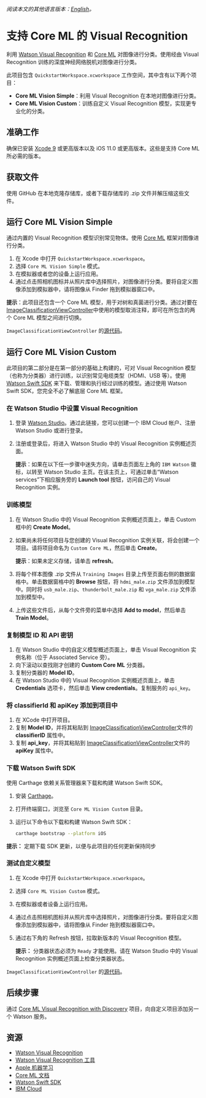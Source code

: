 *阅读本文的其他语言版本：[English](README.md)。*

# 支持 Core ML 的 Visual Recognition

利用 [Watson Visual Recognition](https://www.ibm.com/watson/services/visual-recognition/) 和 [Core ML](https://developer.apple.com/machine-learning/) 对图像进行分类。使用经由 Visual Recognition 训练的深度神经网络脱机对图像进行分类。

此项目包含 `QuickstartWorkspace.xcworkspace` 工作空间，其中含有以下两个项目：

- **Core ML Vision Simple**：利用 Visual Recognition 在本地对图像进行分类。
- **Core ML Vision Custom**：训练自定义 Visual Recognition 模型，实现更专业化的分类。

## 准确工作

确保已安装 [Xcode 9][xcode_download] 或更高版本以及 iOS 11.0 或更高版本。这些是支持 Core ML 所必需的版本。

## 获取文件
使用 GitHub 在本地克隆存储库，或者下载存储库的 .zip 文件并解压缩这些文件。

## 运行 Core ML Vision Simple
通过内置的 Visual Recognition 模型识别常见物体。使用 [Core ML](https://developer.apple.com/documentation/coreml) 框架对图像进行分类。

1.  在 Xcode 中打开 `QuickstartWorkspace.xcworkspace`。
1.  选择 `Core ML Vision Simple` 模式。
1.  在模拟器或者您的设备上运行应用。
1.  通过点击照相机图标并从照片库中选择照片，对图像进行分类。要将自定义图像添加到模拟器中，请将图像从 Finder 拖到模拟器窗口中。

**提示**：此项目还包含一个 Core ML 模型，用于对树和真菌进行分类。通过对要在 [ImageClassificationViewController](../master/Core%20ML%20Vision%20Simple/Core%20ML%20Vision%20Simple/ImageClassificationViewController.swift#L35-L39)中使用的模型取消注释，即可在所包含的两个 Core ML 模型之间进行切换。

`ImageClassificationViewController` 的[源代码](../master/Core%20ML%20Vision%20Simple/Core%20ML%20Vision%20Simple/ImageClassificationViewController.swift)。

## 运行 Core ML Vision Custom
此项目的第二部分是在第一部分的基础上构建的，可对 Visual Recognition 模型（也称为分类器）进行训练，以识别常见电缆类型（HDMI、USB 等）。使用 [Watson Swift SDK](https://github.com/watson-developer-cloud/swift-sdk) 来下载、管理和执行经过训练的模型。通过使用 Watson Swift SDK，您完全不必了解底层 Core ML 框架。

### 在 Watson Studio 中设置 Visual Recognition
1.  登录 [Watson Studio][watson_studio_visrec_tooling]。通过此链接，您可以创建一个 IBM Cloud 帐户、注册 Watson Studio 或进行登录。
1.  注册或登录后，将进入 Watson Studio 中的 Visual Recognition 实例概述页面。

    **提示**：如果在以下任一步骤中迷失方向，请单击页面左上角的 `IBM Watson` 徽标，以转至 Watson Studio 主页。在该主页上，可通过单击“Watson services”下相应服务旁的 **Launch tool** 按钮，访问自己的 Visual Recognition 实例。

### 训练模型
1.  在 Watson Studio 中的 Visual Recognition 实例概述页面上，单击 Custom 框中的 **Create Model**。
1.  如果尚未将任何项目与您创建的 Visual Recognition 实例关联，将会创建一个项目。请将项目命名为 `Custom Core ML`，然后单击 **Create**。 

    **提示**：如果未定义存储，请单击 **refresh**。
1.  将每个样本图像 .zip 文件从 `Training Images` 目录上传至页面右侧的数据窗格中。单击数据窗格中的 **Browse** 按钮，将 `hdmi_male.zip` 文件添加到模型中。同时将 `usb_male.zip`、`thunderbolt_male.zip` 和 `vga_male.zip` 文件添加到模型中。
1.  上传这些文件后，从每个文件旁的菜单中选择 **Add to model**，然后单击 **Train Model**。

### 复制模型 ID 和 API 密钥
1.  在 Watson Studio 中的自定义模型概述页面上，单击 Visual Recognition 实例名称（位于 Associated Service 旁）。 
1.  向下滚动以查找刚才创建的 **Custom Core ML** 分类器。 
1.  复制分类器的 **Model ID**。
1.  在 Watson Studio 中的 Visual Recognition 实例概述页面上，单击 **Credentials** 选项卡，然后单击 **View credentials**。复制服务的 `api_key`。

### 将 classifierId 和 apiKey 添加到项目中
1.  在 XCode 中打开项目。
1.  复制 **Model ID**，并将其粘贴到 [ImageClassificationViewController](../master/Core%20ML%20Vision%20Custom/Core%20ML%20Vision%20Custom/ImageClassificationViewController.swift)文件的 **classifierID** 属性中。
1.  复制 **api_key**，并将其粘贴到 [ImageClassificationViewController](../master/Core%20ML%20Vision%20Custom/Core%20ML%20Vision%20Custom/ImageClassificationViewController.swift)文件的 **apiKey** 属性中。

### 下载 Watson Swift SDK
使用 Carthage 依赖关系管理器来下载和构建 Watson Swift SDK。

1.  安装 [Carthage](https://github.com/Carthage/Carthage#installing-carthage)。
1.  打开终端窗口，浏览至 `Core ML Vision Custom` 目录。
1.  运行以下命令以下载和构建 Watson Swift SDK：

    ```bash
    carthage bootstrap --platform iOS
    ```

**提示：** 定期下载 SDK 更新，以便与此项目的任何更新保持同步

### 测试自定义模型

1. 在 Xcode 中打开 `QuickstartWorkspace.xcworkspace`。
1. 选择 `Core ML Vision Custom` 模式。
1. 在模拟器或者设备上运行应用。
1. 通过点击照相机图标并从照片库中选择照片，对图像进行分类。要将自定义图像添加到模拟器中，请将图像从 Finder 拖到模拟器窗口中。
1. 通过右下角的 Refresh 按钮，拉取新版本的 Visual Recognition 模型。

    **提示：** 分类器状态必须为 `Ready` 才能使用。请在 Watson Studio 中的 Visual Recognition 实例概述页面上检查分类器状态。

`ImageClassificationViewController` 的[源代码](../master/Core%20ML%20Vision%20Custom/Core%20ML%20Vision%20Custom/ImageClassificationViewController.swift)。

## 后续步骤

通过 [Core ML Visual Recognition with Discovery][vizreq_with_discovery] 项目，向自定义项目添加另一个 Watson 服务。

## 资源

- [Watson Visual Recognition](https://www.ibm.com/watson/services/visual-recognition/)
- [Watson Visual Recognition 工具][vizreq_tooling]
- [Apple 机器学习](https://developer.apple.com/machine-learning/)
- [Core ML 文档](https://developer.apple.com/documentation/coreml)
- [Watson Swift SDK](https://github.com/watson-developer-cloud/swift-sdk)
- [IBM Cloud](https://bluemix.net)

[vizreq_with_discovery]: https://github.com/watson-developer-cloud/visual-recognition-with-discovery-coreml/
[xcode_download]: https://developer.apple.com/xcode/downloads/
[vizreq_tooling]: https://dataplatform.ibm.com/registration/stepone?context=wdp&apps=watson_studio&target=watson_vision_combined
[watson_studio_visrec_tooling]: https://dataplatform.ibm.com/registration/stepone?target=watson_vision_combined&context=wdp&apps=watson_studio&cm_sp=WatsonPlatform-WatsonPlatform-_-OnPageNavCTA-IBMWatson_VisualRecognition-_-CoreMLGithub
